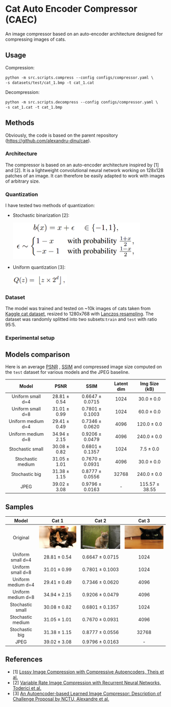 # Cat Auto Encoder Compressor (CAEC)

An image compressor based on an auto-encoder architecture designed for compressing images of cats.

## Usage

Compression:

```
python -m src.scripts.compress --config configs/compressor.yaml \
-s datasets/test/cat_1.bmp -t cat_1.cat
```

Decompression:

```
python -m src.scripts.decompress --config configs/compressor.yaml \
-s cat_1.cat -t cat_1.bmp
```

## Methods

Obviously, the code is based on the parent repository (https://github.com/alexandru-dinu/cae).

### Architecture

The compressor is based on an auto-encoder architecture inspired by [1] and [2]. It is a lightweight convolutional
neural network working on 128x128 patches of an image. It can therefore be easily adapted to work with images of
arbitrary size.

### Quantization

I have tested two methods of quantization:

* Stochastic binarization [2]:

  ![](images/stochastic.png)
* Uniform quantization [3]:

  ![](images/uniform.png)

### Dataset

The model was trained and tested on ~10k images of cats taken
from [Kaggle cat dataset](https://www.kaggle.com/crawford/cat-dataset), resized to 1280x768
with [Lanczos resampling](https://en.wikipedia.org/wiki/Lanczos_resampling). The dataset was randomly splitted into two
subsets:`train` and `test` with ratio 95:5.

### Experimental setup

## Models comparison

Here is an average [PSNR](https://en.wikipedia.org/wiki/Peak_signal-to-noise_ratio)
, [SSIM](https://en.wikipedia.org/wiki/Structural_similarity) and compressed image size computed on the `test` dataset
for various models and the JPEG baseline.

Model | PSNR | SSIM | Latent dim | Img Size (kB)
:---: | :---: | :---: | :---: | :---:
Uniform small d=4 | 28.81 ± 0.54 | 0.6647 ± 0.0715 | 1024 | 30.0 ± 0.0
Uniform small d=8 | 31.01 ± 0.99 | 0.7801 ± 0.1003 | 1024 | 60.0 ± 0.0
Uniform medium d=4 | 29.41 ± 0.49 | 0.7346 ± 0.0620 | 4096 | 120.0 ± 0.0
Uniform medium d=8 | 34.94 ± 2.15 | 0.9206 ± 0.0479 | 4096 | 240.0 ± 0.0
Stochastic small | 30.08 ± 0.82 | 0.6801 ± 0.1357 | 1024 | 7.5 ± 0.0
Stochastic medium | 31.05 ± 1.01 | 0.7670 ± 0.0931 | 4096 | 30.0 ± 0.0
Stochastic big | 31.38 ± 1.15 | 0.8777 ± 0.0556 | 32768 | 240.0 ± 0.0
JPEG | 39.02 ± 3.08 | 0.9796 ± 0.0163 | - | 115.57 ± 38.55

## Samples

Model | Cat 1 | Cat 2 | Cat 3
:---: | :---: | :---: | :---:
Original | <img src="images/original_cat_1.png" width="400"/> |  <img src="images/original_cat_2.png" width="400"/> | <img src="images/original_cat_3.png" width="400"/> 
Uniform small d=4 | 28.81 ± 0.54 | 0.6647 ± 0.0715 | 1024
Uniform small d=8 | 31.01 ± 0.99 | 0.7801 ± 0.1003 | 1024 
Uniform medium d=4 | 29.41 ± 0.49 | 0.7346 ± 0.0620 | 4096
Uniform medium d=8 | 34.94 ± 2.15 | 0.9206 ± 0.0479 | 4096
Stochastic small | 30.08 ± 0.82 | 0.6801 ± 0.1357 | 1024 
Stochastic medium | 31.05 ± 1.01 | 0.7670 ± 0.0931 | 4096 
Stochastic big | 31.38 ± 1.15 | 0.8777 ± 0.0556 | 32768 
JPEG | 39.02 ± 3.08 | 0.9796 ± 0.0163 | - |

## References

- [1] [Lossy Image Compression with Compressive Autoencoders, Theis et al.](https://arxiv.org/abs/1703.00395)
- [2] [Variable Rate Image Compression with Recurrent Neural Networks, Toderici et al.](http://arxiv.org/abs/1511.06085)
- [3] [An Autoencoder-based Learned Image Compressor:
  Description of Challenge Proposal by NCTU, Alexandre et al.](https://arxiv.org/abs/1902.07385)
